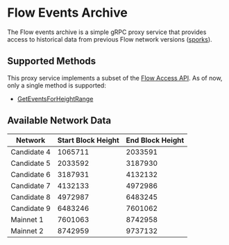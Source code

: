 # Flow Events Archive

The Flow events archive is a simple gRPC proxy service 
that provides access to historical data from previous 
Flow network versions ([sporks](https://docs.onflow.org/node-operation/spork/)).

## Supported Methods

This proxy service implements a subset of the [Flow Access API](https://docs.onflow.org/access-api).
As of now, only a single method is supported:

- [GetEventsForHeightRange](https://docs.onflow.org/access-api#geteventsforheightrange)

## Available Network Data

| Network | Start Block Height | End Block Height |
|---------|--------------------|------------------|
| Candidate 4 | 1065711 | 2033591 |
| Candidate 5 | 2033592 | 3187930 |
| Candidate 6 | 3187931 | 4132132 |
| Candidate 7 | 4132133 | 4972986 |
| Candidate 8 | 4972987 | 6483245 |
| Candidate 9 | 6483246 | 7601062 |
| Mainnet 1   | 7601063 | 8742958 |
| Mainnet 2   | 8742959 | 9737132 |

